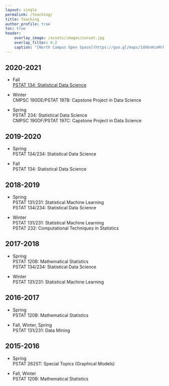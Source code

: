```yaml
---
layout: single
permalink: /teaching/
title: Teaching
author_profile: true
toc: true
header:
    overlay_image: /assets/images/sunset.jpg
    overlay_filter: 0.2
    caption: "[North Campus Open Space](https://goo.gl/maps/1dX6nHinMrh3sP8Z9) &copy; 2020 `syoh.org` All Rights Reserved"
---
```


## 2020-2021

* Fall  
    [PSTAT 134: Statistical Data Science](https://github.com/UCSB-PSTAT-134/Fall2020)
    
* Winter  
    CMPSC 190DE/PSTAT 197B: Capstone Project in Data Science
    
* Spring  
    PSTAT 234: Statistical Data Science  
    CMPSC 190DF/PSTAT 197C: Capstone Project in Data Science

## 2019-2020

* Spring  
    PSTAT 134/234: Statistical Data Science

* Fall  
    PSTAT 134: Statistical Data Science

## 2018-2019

* Spring  
    PSTAT 131/231: Statistical Machine Learning  
    PSTAT 134/234: Statistical Data Science

* Winter  
    PSTAT 131/231: Statistical Machine Learning  
    PSTAT 232: Computational Techniques in Statistics

## 2017-2018

* Spring  
    PSTAT 120B: Mathematical Statistics  
    PSTAT 134/234: Statistical Data Science

* Winter  
    PSTAT 131/231: Statistical Machine Learning

## 2016-2017

* Spring  
    PSTAT 120B: Mathematical Statistics  

* Fall, Winter, Spring  
    PSTAT 131/231: Data Mining


## 2015-2016

* Spring  
    PSTAT 262ST: Special Topics (Graphical Models)

* Fall, Winter  
    PSTAT 120B: Mathematical Statistics  

